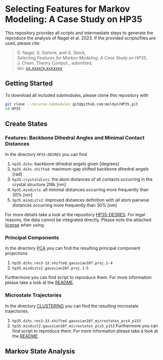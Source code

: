 # Selecting Features for Markov Modeling: A Case Study on HP35
This repository provides all scripts and intermediate steps to generate the
reproduce the analysis of Nagel et al. 2023. If the provided scripts/files are
used, please cite:
> D. Nagel, S. Sartore, and G. Stock,  
> *Selecting Features for Markov Modeling: A Case Study on HP35*,  
> J. Chem. Theory Comput., submitted;  
> doi: [xx.xxxx/x.xxxxxxx](https://aip.scitation.org/doi/xx.xxxx/x.xxxxxxx)

## Getting Started
To download all included submodules, please clone this repository with
```bash
git clone --recurse-submodules git@github.com:moldyn/HP35.git
cd HP35
```
## Create States
### Features: Backbone Dihedral Angles and Minimal Contact Distances
In the directory `HP35-DESRES` you can find

1. `hp35.dihs`: backbone dihedral angels given [degrees]
1. `hp35.dihs.shifted`: maximum-gap shifted backbone dihedral angels [rad]
1. `hp35.crystaldists`: the atom distances of all contacts occurring in the crystal structure 2f4k [nm]
1. `hp35.mindists`: all minimal distances occurring more frequently than 30% [nm]
1. `hp35.mindists2`: improved distances definition with all atom pairwise distances occurring more frequently than 30% [nm]

For more details take a look at the repository [HP35-DESRES](https://github.com/moldyn/HP35-DESRES). For legal reasons, the data cannot be integrated directly. Please note the attached [license](https://github.com/moldyn/HP35-DESRES/blob/main/LICENSE.txt) when using.

### Principal Components
In the directory [PCA](PCA) you can find the resulting principal component projections

1. `hp35.dihs.res3-33.shifted.gaussian10f.proj.1-4`
1. `hp35.mindists2.gaussian10f.proj.1-5`

Furthermore you can find script to reproduce them. For more information please take a look at the [README](PCA).

### Microstate Trajectories
In the directory [CLUSTERING](CLUSTERING) you can find the resulting microstate trajectories.
1. `hp35.dihs.res3-33.shifted.gaussian10f_microstates_pcs4_p153`
1. `hp35.mindist2.gaussian10f_microstates_pcs5_p153`
Furthermore you can find script to reproduce them. For more information please take a look at the [README](CLUSTERING).

## Markov State Analysis
